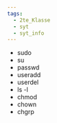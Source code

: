```yaml
---
tags:
  - 2te_Klasse
  - syt
  - syt_info
---
```

- sudo
- su
- passwd 
- useradd
- userdel
- ls -l 
- chmod
- chown
- chgrp